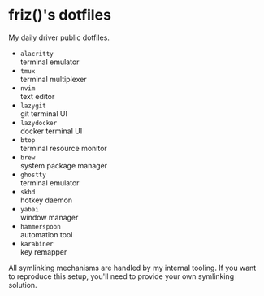 # friz()'s dotfiles
My daily driver public dotfiles.

- `alacritty`  
  terminal emulator
- `tmux`  
  terminal multiplexer
- `nvim`  
  text editor
- `lazygit`  
  git terminal UI
- `lazydocker`  
  docker terminal UI
- `btop`  
  terminal resource monitor
- `brew`  
  system package manager
- `ghostty`  
  terminal emulator
- `skhd`  
  hotkey daemon
- `yabai`  
  window manager
- `hammerspoon`  
  automation tool
- `karabiner`  
  key remapper

All symlinking mechanisms are handled by my internal tooling. If you want to reproduce this setup, you'll need to provide your own symlinking solution.

